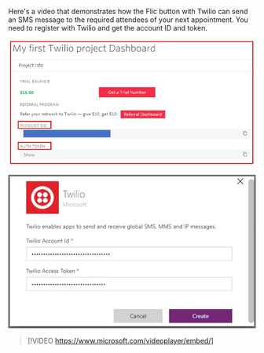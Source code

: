 Here's a video that demonstrates how the Flic button with Twilio can
send an SMS message to the required attendees of your next appointment.
You need to register with Twilio and get the account ID and token.

![Twilio token](../media/twilio-token.jpg)

![Twilio connector](../media/twilio-connector.jpg)

> [!VIDEO https://www.microsoft.com/videoplayer/embed/]

